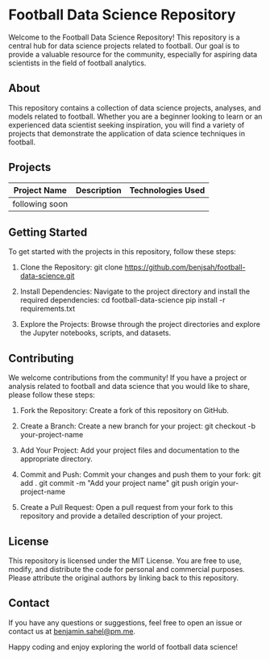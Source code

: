# Football Data Science Repository

Welcome to the Football Data Science Repository! This repository is a central hub for data science projects related to football. Our goal is to provide a valuable resource for the community, especially for aspiring data scientists in the field of football analytics.

## About

This repository contains a collection of data science projects, analyses, and models related to football. Whether you are a beginner looking to learn or an experienced data scientist seeking inspiration, you will find a variety of projects that demonstrate the application of data science techniques in football.

## Projects

Project Name | Description | Technologies Used
------------ | ----------- | -------------------
following soon | |

## Getting Started

To get started with the projects in this repository, follow these steps:

1. Clone the Repository:
git clone https://github.com/benjsah/football-data-science.git

2. Install Dependencies:
Navigate to the project directory and install the required dependencies:
cd football-data-science
pip install -r requirements.txt

3. Explore the Projects:
Browse through the project directories and explore the Jupyter notebooks, scripts, and datasets.

## Contributing

We welcome contributions from the community! If you have a project or analysis related to football and data science that you would like to share, please follow these steps:

1. Fork the Repository: Create a fork of this repository on GitHub.

2. Create a Branch: Create a new branch for your project:
git checkout -b your-project-name

3. Add Your Project: Add your project files and documentation to the appropriate directory.

4. Commit and Push: Commit your changes and push them to your fork:
git add .
git commit -m "Add your project name"
git push origin your-project-name

5. Create a Pull Request: Open a pull request from your fork to this repository and provide a detailed description of your project.

## License

This repository is licensed under the MIT License. You are free to use, modify, and distribute the code for personal and commercial purposes. Please attribute the original authors by linking back to this repository.

## Contact

If you have any questions or suggestions, feel free to open an issue or contact us at benjamin.sahel@pm.me.

Happy coding and enjoy exploring the world of football data science!
